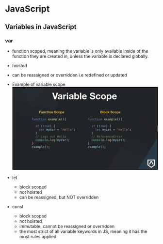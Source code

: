 # JavaScript

## Variables in JavaScript

### var
- function scoped, meaning the variable is only available inside of the function they are created in, unless the variable is declared globally.
- hoisted
- can be reassigned or overridden i.e redefined or updated

- Example of variable scope
![Variable Scope in JavaScript](../js-images/variable-scoping.png)

- let
  - block scoped
  - not hoisted
  - can be reassigned, but NOT overridden

- const
  - block scoped
  - not hoisted
  - immutable, cannot be reassigned or overridden
  - the most strict of all variable keywords in JS, meaning it has the most rules applied 